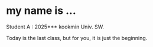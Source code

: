 # my name is ...


Student A : 2025***
kookmin Univ. SW.


Today is the last class, but for you, it is just the beginning.

